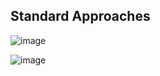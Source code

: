 ## Standard Approaches
![image](https://github.com/shivansh-yashasvi/Projects-for-Practice---Machine_Learning/assets/83717843/a01569aa-634c-45f7-ad9f-f083677c33a6)



![image](https://github.com/shivansh-yashasvi/Projects-for-Practice---Machine_Learning/assets/83717843/21fe8876-7fc4-4671-9864-610a8f7b32ca)

